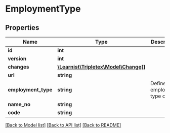 # EmploymentType

## Properties
Name | Type | Description | Notes
------------ | ------------- | ------------- | -------------
**id** | **int** |  | [optional] 
**version** | **int** |  | [optional] 
**changes** | [**\Learnist\Tripletex\Model\Change[]**](Change.md) |  | [optional] 
**url** | **string** |  | [optional] 
**employment_type** | **string** | Defines the employment type option. | 
**name_no** | **string** |  | [optional] 
**code** | **string** |  | [optional] 

[[Back to Model list]](../../README.md#documentation-for-models) [[Back to API list]](../../README.md#documentation-for-api-endpoints) [[Back to README]](../../README.md)

